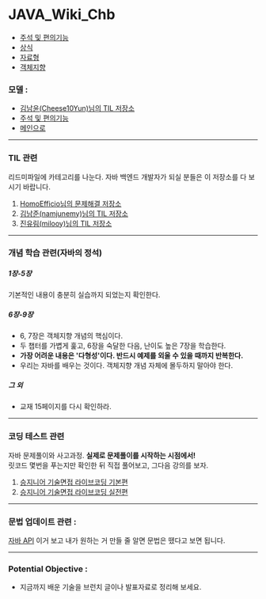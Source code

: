 

# JAVA_Wiki_Chb
- [주석 및 편의기능](https://github.com/AtomicLiquors/Java_Wiki_Chb/tree/main/0.%EC%A3%BC%EC%84%9D%20%EB%B0%8F%20%ED%8E%B8%EC%9D%98%EA%B8%B0%EB%8A%A5)
- [상식](https://github.com/AtomicLiquors/Java_Wiki_Chb/tree/main/1.%EC%83%81%EC%8B%9D%EA%B3%BC%20%EB%B2%84%EC%A0%84)
- [자료형](https://github.com/AtomicLiquors/Java_Wiki_Chb/tree/main/A.%EC%9E%90%EB%A3%8C%ED%98%95)
- [객체지향](https://github.com/AtomicLiquors/Java_Wiki_Chb/tree/main/G.%EA%B0%9D%EC%B2%B4%EC%A7%80%ED%96%A5%EA%B3%BC%20%ED%81%B4%EB%9E%98%EC%8A%A4)



### 모델 :
- [김남윤(Cheese10Yun)님의 TIL 저장소](https://github.com/cheese10yun/TIL)
- [주석 및 편의기능](https://github.com/AtomicLiquors/Java_Wiki_Chb/blob/main/0.%EC%A3%BC%EC%84%9D_%EB%B0%8F_%ED%8E%B8%EC%9D%98%EA%B8%B0%EB%8A%A5/eclipse.md)
- [메인으로](https://github.com/AtomicLiquors/Java_Wiki_Chb/blob/main/Readme.md)

   


___

### TIL 관련

리드미파일에 카테고리를 나눈다.
자바 백엔드 개발자가 되실 분들은 이 저장소를 다 보시기 바랍니다.

1. [HomoEfficio님의 문제해결 저장소](https://github.com/HomoEfficio/dev-tips)
2. [김남준(namjunemy)님의 TIL 저장소](https://github.com/namjunemy/TIL)
3. [진유림(milooy)님의 TIL 저장소](http://milooy.github.io/TIL/)

___

### 개념 학습 관련(자바의 정석)

##### 1장-5장  
기본적인 내용이 충분히 실습까지 되었는지 확인한다.

##### 6장-9장  
- 6, 7장은 객체지향 개념의 핵심이다. 
- 두 챕터를 가볍게 훑고, 6장을 숙달한 다음, 난이도 높은 7장을 학습한다. 
- **가장 어려운 내용은 '다형성'이다. 반드시 예제를 외울 수 있을 때까지 반복한다.**
- 우리는 자바를 배우는 것이다. 객체지향 개념 자체에 몰두하지 말아야 한다.  

##### 그 외  
- 교재 15페이지를 다시 확인하라.

___

### 코딩 테스트 관련  

자바 문제풀이와 사고과정.
**실제로 문제풀이를 시작하는 시점에서!**  
릿코드 몇번을 푸는지만 확인한 뒤 직접 풀어보고,
그다음 강의를 보자.

1. [승지니어 기술면접 라이브코딩 기본편](https://www.youtube.com/watch?v=Bt11jaoqt_Y&list=PL2mzT_U4XxDm7p6g1o3KeQMsyRLfzSaVW)
2. [승지니어 기술면접 라이브코딩 실전편](https://www.youtube.com/watch?v=go8y4-vVg3Y&list=PL2mzT_U4XxDl8PP-jMk4rt6BPzBtS__pQ)

___

### 문법 업데이트 관련 :  
[자바 API](https://docs.oracle.com/en/java/javase/11/docs/api)
이거 보고 내가 원하는 거 만들 줄 알면 문법은 뗐다고 보면 됩니다.
&nbsp;
___

    
### Potential Objective :

- 지금까지 배운 기술을 브런치 글이나 발표자료로 정리해 보세요.
